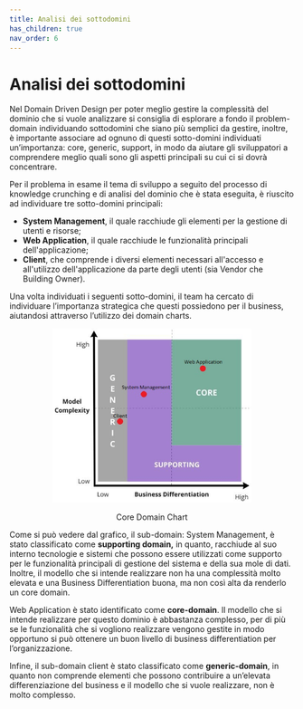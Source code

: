 ```yaml
---
title: Analisi dei sottodomini
has_children: true
nav_order: 6
---
```

# Analisi dei sottodomini

Nel Domain Driven Design per poter meglio gestire la complessità del dominio che si vuole analizzare si consiglia di esplorare a fondo il problem-domain individuando sottodomini che siano più semplici da gestire, inoltre, è importante associare ad ognuno di questi sotto-domini individuati un’importanza: core, generic, support, in modo da aiutare gli sviluppatori a comprendere meglio quali sono gli aspetti principali su cui ci si dovrà concentrare. 

Per il problema in esame il tema di sviluppo a seguito del processo di knowledge crunching e di analisi del dominio che è stata eseguita, è riuscito ad individuare tre sotto-domini principali:

- **System Management**, il quale racchiude gli elementi per la gestione di utenti e risorse;
- **Web Application**, il quale racchiude le funzionalità principali dell'applicazione;
- **Client**, che comprende i diversi elementi necessari all'accesso e all'utilizzo dell'applicazione da parte degli utenti (sia Vendor che Building Owner).

Una volta individuati i seguenti sotto-domini, il team ha cercato di individuare l’importanza strategica che questi possiedono per il business, aiutandosi attraverso l’utilizzo dei domain charts.

<div align="center">
<img src="img/core-domain.jpg" alt="Core Domain Chart" width="70%">
<p align="center" id="fig1">Core Domain Chart</p>
</div>

Come si può vedere dal grafico, il sub-domain: System Management, è stato classificato come **supporting domain,** in quanto, racchiude al suo interno tecnologie e sistemi che possono essere utilizzati come supporto per le funzionalità principali di gestione del sistema e della sua mole di dati. Inoltre, il modello che si intende realizzare non ha una complessità molto elevata e una Business Differentiation buona, ma non così alta da renderlo un core domain. 

Web Application è stato identificato come **core-domain**. Il modello che si intende realizzare per questo dominio è abbastanza complesso, per di più se le funzionalità che si vogliono realizzare vengono gestite in modo opportuno si può ottenere un buon livello di business differentiation per l’organizzazione.

Infine, il sub-domain client è stato classificato come **generic-domain**, in quanto non comprende elementi che possono contribuire a un’elevata differenziazione del business e il modello che si vuole realizzare, non è molto complesso.
